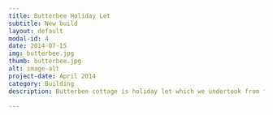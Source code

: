 ```yaml
---
title: Butterbee Holiday Let
subtitle: New build
layout: default
modal-id: 4
date: 2014-07-15
img: butterbee.jpg
thumb: butterbee.jpg
alt: image-alt
project-date: April 2014
category: Building
description: Butterbee cottage is holiday let which we undertook from foundations to plastering. We managed all fitting, including, electrics, plumbing, carpentry for windows windows and doors. Our customers were extrenelt happy with the result, and we have worked together on subsequent projects including external landscaping, internal decoration and a loft conversion.

---
```

